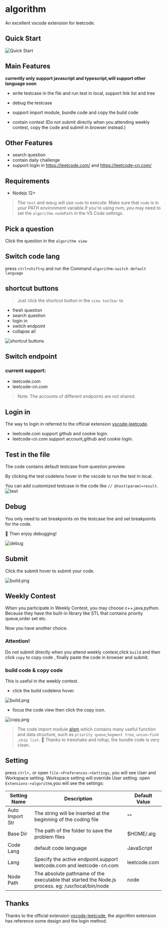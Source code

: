 # algorithm

An excellent vscode extension for leetcode.

## Quick Start

![Quick Start](./images/debug.gif)

## Main Features

**currently only support javascript and typescript,will support other language soon**

- write testcase in the file and run test in local, support link list and tree

- debug the testcase

- support import module, bundle code and copy the build code

- contain contest (Do not submit directly when you attending weekly contest,
  copy the code and submit in browser instead.)

## Other Features

- search question
- contain daily challenge
- support login in https://leetcode.com/ and https://leetcode-cn.com/

## Requirements

- Nodejs 12+

> The `test` and `debug` will use `node` to execute.
> Make sure that `node` is in your PATH environment variable.If you're using nvm, you may need to set the `algorithm.nodePath` in the VS Code settings.

## Pick a question

Click the question in the `algorithm view`

## Switch code lang

press `ctrl+shift+p` and run the Command `algorithm:switch default language`

## shortcut buttons

> Just click the shortcut button in the `view toolbar` to

- fresh question
- search question
- login in
- switch endpoint
- collapse all

![shortcut buttons](./images/shortcut.png)

## Switch endpoint

### current support:

- leetcode.com
- leetcode-cn.com

> Note: The accounts of different endpoints are not shared.

## Login in

The way to login in referred to the official extension [vscode-leetcode](https://github.com/LeetCode-OpenSource/vscode-leetcode).

- leetcode.com support github and cookie login.
- leetcode-cn.com support account,github and cookie login.

## Test in the file

The code contains default testcase from question preview.

By clicking the test codelens hover in the vscode to run the test in local.

You can add customized testcase in the code like `// @test(param)=result`.
![test](./images/test.png)

## Debug

You only need to set breakpoints on the testcase line and set breakpoints for the code.

:tada: Then enjoy debugging!

![debug](./images/debug.png)

## Submit

Click the submit hover to submit your code.

![build.png](./images/build.png)

## Weekly Contest

When you participate in Weekly Contest, you may choose c++,java,python. Because they have the built-in library like STL that contains priority queue,order set etc.

Now you have another choice.

### **Attention!**

Do not submit directly when you attend weekly contest,click `build` and then
click `copy` to copy code , finally paste the code in browser and submit.

### build code & copy code

This is useful in the weekly contest.

- click the build codelens hover.

![build.png](./images/build.png)

- focus the code view then click the copy icon.

![copy.png](./images/copy.png)

> The code import module [algm](https://github.com/supperchong/algm) which contains many useful function and data structure, such as `priority queue`,`Segment tree`, `union–find` ,`skip list`. :rocket: Thanks to treeshake and rollup, the bundle code is very clean.

## Setting

press `ctrl+,` or open `file->Preferences->Settings`, you will see User and Workspace setting. Workspace setting will override User setting.
open `Extensions->algorithm`,you will see the settings:

| Setting Name    | Description                                                                                       | Default Value |
| --------------- | ------------------------------------------------------------------------------------------------- | ------------- |
| Auto Import Str | The string will be inserted at the beginning of the coding file                                   | ""            |
| Base Dir        | The path of the folder to save the problem files                                                  | $HOME/.alg    |
| Code Lang       | default code language                                                                             | JavaScript    |
| Lang            | Specify the active endpoint.support leetcode.com and leetcode-cn.com                              | leetcode.com  |
| Node Path       | The absolute pathname of the executable that started the Node.js process. eg: /usr/local/bin/node | node          |

## Thanks

Thanks to the official extension [vscode-leetcode](https://github.com/LeetCode-OpenSource/vscode-leetcode), the algorithm extension
has reference some design and the login method.
